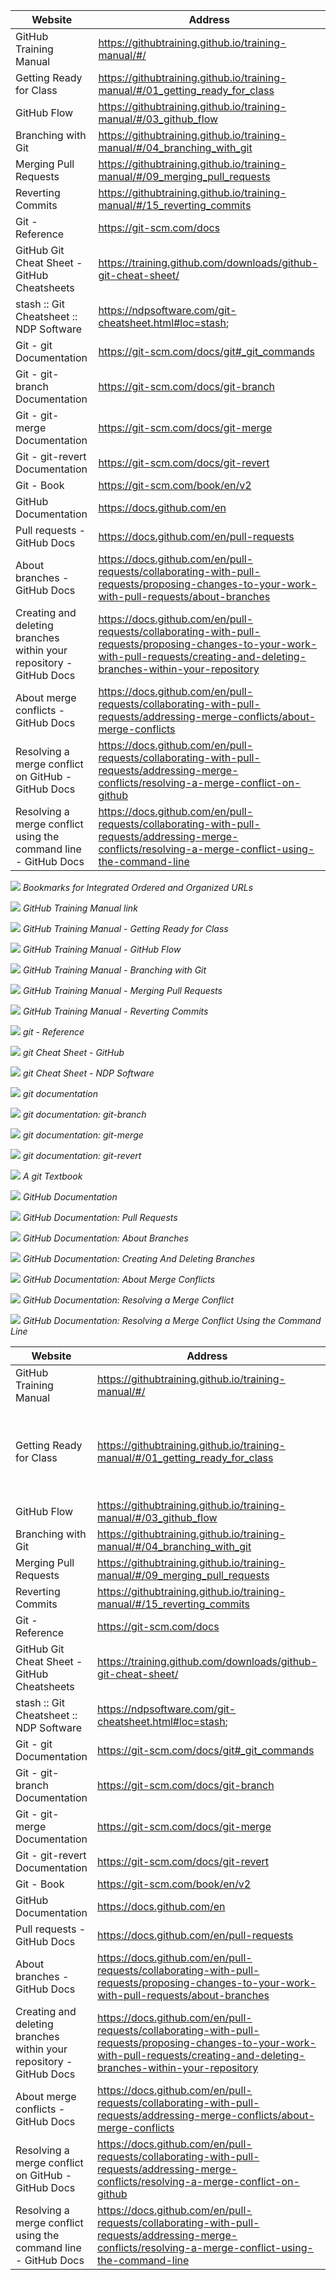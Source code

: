 | Website | Address |
| ------- | ------- |
| GitHub Training Manual | https://githubtraining.github.io/training-manual/#/ |
| Getting Ready for Class | https://githubtraining.github.io/training-manual/#/01_getting_ready_for_class |
| GitHub Flow | https://githubtraining.github.io/training-manual/#/03_github_flow |
| Branching with Git | https://githubtraining.github.io/training-manual/#/04_branching_with_git |
| Merging Pull Requests | https://githubtraining.github.io/training-manual/#/09_merging_pull_requests |
| Reverting Commits | https://githubtraining.github.io/training-manual/#/15_reverting_commits |
| Git - Reference | https://git-scm.com/docs |
| GitHub Git Cheat Sheet - GitHub Cheatsheets | https://training.github.com/downloads/github-git-cheat-sheet/ |
| stash :: Git Cheatsheet :: NDP Software | https://ndpsoftware.com/git-cheatsheet.html#loc=stash; |
| Git - git Documentation | https://git-scm.com/docs/git#_git_commands |
| Git - git-branch Documentation | https://git-scm.com/docs/git-branch |
| Git - git-merge Documentation | https://git-scm.com/docs/git-merge |
| Git - git-revert Documentation | https://git-scm.com/docs/git-revert |
| Git - Book | https://git-scm.com/book/en/v2 |
| GitHub Documentation | https://docs.github.com/en |
| Pull requests - GitHub Docs | https://docs.github.com/en/pull-requests |
| About branches - GitHub Docs | https://docs.github.com/en/pull-requests/collaborating-with-pull-requests/proposing-changes-to-your-work-with-pull-requests/about-branches |
| Creating and deleting branches within your repository - GitHub Docs | https://docs.github.com/en/pull-requests/collaborating-with-pull-requests/proposing-changes-to-your-work-with-pull-requests/creating-and-deleting-branches-within-your-repository |
| About merge conflicts - GitHub Docs | https://docs.github.com/en/pull-requests/collaborating-with-pull-requests/addressing-merge-conflicts/about-merge-conflicts |
| Resolving a merge conflict on GitHub - GitHub Docs | https://docs.github.com/en/pull-requests/collaborating-with-pull-requests/addressing-merge-conflicts/resolving-a-merge-conflict-on-github |
| Resolving a merge conflict using the command line - GitHub Docs | https://docs.github.com/en/pull-requests/collaborating-with-pull-requests/addressing-merge-conflicts/resolving-a-merge-conflict-using-the-command-line |



![](Images/BookmarksWebsiteAndAddress.png)
*Bookmarks for Integrated Ordered and Organized URLs*



![](Images/GitHubTrainingManual.png)
*GitHub Training Manual link*

![](Images/GitHubTrainingManual-GettingReadyForClass.png)
*GitHub Training Manual - Getting Ready for Class*

![](Images/GitHubTrainingManual-UnderstandingGitHubFlow.png)
*GitHub Training Manual - GitHub Flow*

![](Images/GitHubTrainingManual-BranchingGit.png)
*GitHub Training Manual - Branching with Git*

![](Images/GitHubTrainingManual-MergingPullRequests.png)
*GitHub Training Manual - Merging Pull Requests*

![](Images/GitHubTrainingManual-RevertingCommits.png)
*GitHub Training Manual - Reverting Commits*

![](Images/GitReference.png)
*git - Reference*

![](Images/GitCheatSheet-GitHub.png)
*git Cheat Sheet - GitHub*

![](Images/GitCheatSheet-NDP.png)
*git Cheat Sheet - NDP Software*

![](Images/git.png)
*git documentation*

![](Images/git-branch.png)
*git documentation: git-branch*

![](Images/git-merge.png)
*git documentation: git-merge*

![](Images/git-revert.png)
*git documentation: git-revert*

![](Images/GitBook.png)
*A git Textbook*

![](Images/GitHubDocs.png)
*GitHub Documentation*

![](Images/GitHubDocs-PullRequests.png)
*GitHub Documentation: Pull Requests*

![](Images/GitHubDocs-Branches.png)
*GitHub Documentation: About Branches*

![](Images/GitHubDocs-CreatingAndDeletingBranches.png)
*GitHub Documentation: Creating And Deleting Branches*

![](Images/GitHubDocs-MergeConflicts.png)
*GitHub Documentation: About Merge Conflicts*

![](Images/GitHubDocs-MergeConflictResolution.png)
*GitHub Documentation: Resolving a Merge Conflict*

![](Images/GitHubDocs-MergeConflictResolutionCommandLine.png)
*GitHub Documentation: Resolving a Merge Conflict Using the Command Line*



| Website | Address | Image |
| ------- | ------- | ----- |
| GitHub Training Manual | https://githubtraining.github.io/training-manual/#/ | ![](Images/GitHubTrainingManual.png) |
| Getting Ready for Class | https://githubtraining.github.io/training-manual/#/01_getting_ready_for_class | ![](Images/GitHubTrainingManual-GettingReadyForClass.png) *It's a good idea to work through the steps...* |
| GitHub Flow | https://githubtraining.github.io/training-manual/#/03_github_flow | ![](Images/GitHubTrainingManual-UnderstandingGitHubFlow.png) |
| Branching with Git | https://githubtraining.github.io/training-manual/#/04_branching_with_git | ![](Images/GitHubTrainingManual-BranchingGit.png) |
| Merging Pull Requests | https://githubtraining.github.io/training-manual/#/09_merging_pull_requests | ![](Images/GitHubTrainingManual-MergingPullRequests.png) |
| Reverting Commits | https://githubtraining.github.io/training-manual/#/15_reverting_commits | ![](Images/GitHubTrainingManual-RevertingCommits.png) |
| Git - Reference | https://git-scm.com/docs | ![](Images/GitReference.png) |
| GitHub Git Cheat Sheet - GitHub Cheatsheets | https://training.github.com/downloads/github-git-cheat-sheet/ | ![](Images/GitCheatSheet-GitHub.png) |
| stash :: Git Cheatsheet :: NDP Software | https://ndpsoftware.com/git-cheatsheet.html#loc=stash; | ![](Images/GitCheatSheet-NDP.png) |
| Git - git Documentation | https://git-scm.com/docs/git#_git_commands | ![](Images/git.png) |
| Git - git-branch Documentation | https://git-scm.com/docs/git-branch | ![](Images/git-branch.png) |
| Git - git-merge Documentation | https://git-scm.com/docs/git-merge | ![](Images/git-merge.png) |
| Git - git-revert Documentation | https://git-scm.com/docs/git-revert | ![](Images/git-revert.png) |
| Git - Book | https://git-scm.com/book/en/v2 | ![](Images/GitBook.png) |
| GitHub Documentation | https://docs.github.com/en | ![](Images/GitHubDocs.png) |
| Pull requests - GitHub Docs | https://docs.github.com/en/pull-requests | ![](Images/GitHubDocs-PullRequests.png) |
| About branches - GitHub Docs | https://docs.github.com/en/pull-requests/collaborating-with-pull-requests/proposing-changes-to-your-work-with-pull-requests/about-branches | ![](Images/GitHubDocs-Branches.png) |
| Creating and deleting branches within your repository - GitHub Docs | https://docs.github.com/en/pull-requests/collaborating-with-pull-requests/proposing-changes-to-your-work-with-pull-requests/creating-and-deleting-branches-within-your-repository | ![](Images/GitHubDocs-CreatingAndDeletingBranches.png) |
| About merge conflicts - GitHub Docs | https://docs.github.com/en/pull-requests/collaborating-with-pull-requests/addressing-merge-conflicts/about-merge-conflicts | ![](Images/GitHubDocs-MergeConflicts.png) |
| Resolving a merge conflict on GitHub - GitHub Docs | https://docs.github.com/en/pull-requests/collaborating-with-pull-requests/addressing-merge-conflicts/resolving-a-merge-conflict-on-github | ![](Images/GitHubDocs-MergeConflictResolution.png) |
| Resolving a merge conflict using the command line - GitHub Docs | https://docs.github.com/en/pull-requests/collaborating-with-pull-requests/addressing-merge-conflicts/resolving-a-merge-conflict-using-the-command-line | ![](Images/GitHubDocs-MergeConflictResolutionCommandLine.png) |
